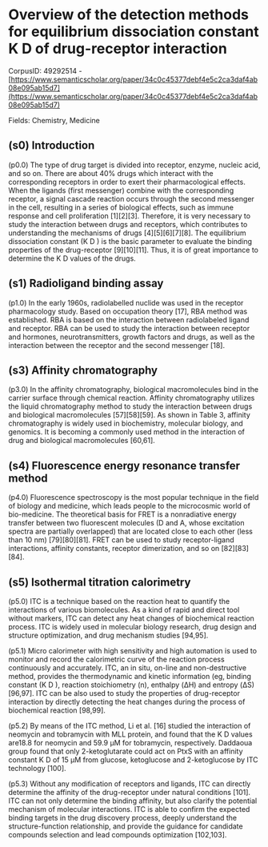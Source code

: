 # Overview of the detection methods for equilibrium dissociation constant K D of drug-receptor interaction

CorpusID: 49292514 - [https://www.semanticscholar.org/paper/34c0c45377debf4e5c2ca3daf4ab08e095ab15d7](https://www.semanticscholar.org/paper/34c0c45377debf4e5c2ca3daf4ab08e095ab15d7)

Fields: Chemistry, Medicine

## (s0) Introduction
(p0.0) The type of drug target is divided into receptor, enzyme, nucleic acid, and so on. There are about 40% drugs which interact with the corresponding receptors in order to exert their pharmacological effects. When the ligands (first messenger) combine with the corresponding receptor, a signal cascade reaction occurs through the second messenger in the cell, resulting in a series of biological effects, such as immune response and cell proliferation [1][2][3]. Therefore, it is very necessary to study the interaction between drugs and receptors, which contributes to understanding the mechanisms of drugs [4][5][6][7][8]. The equilibrium dissociation constant (K D ) is the basic parameter to evaluate the binding properties of the drug-receptor [9][10][11]. Thus, it is of great importance to determine the K D values of the drugs.
## (s1) Radioligand binding assay
(p1.0) In the early 1960s, radiolabelled nuclide was used in the receptor pharmacology study. Based on occupation theory [17], RBA method was established. RBA is based on the interaction between radiolabeled ligand and receptor. RBA can be used to study the interaction between receptor and hormones, neurotransmitters, growth factors and drugs, as well as the interaction between the receptor and the second messenger [18].
## (s3) Affinity chromatography
(p3.0) In the affinity chromatography, biological macromolecules bind in the carrier surface through chemical reaction. Affinity chromatography utilizes the liquid chromatography method to study the interaction between drugs and biological macromolecules [57][58][59]. As shown in Table 3, affinity chromatography is widely used in biochemistry, molecular biology, and genomics. It is becoming a commonly used method in the interaction of drug and biological macromolecules [60,61].
## (s4) Fluorescence energy resonance transfer method
(p4.0) Fluorescence spectroscopy is the most popular technique in the field of biology and medicine, which leads people to the microcosmic world of bio-medicine. The theoretical basis for FRET is a nonradiative energy transfer between two fluorescent molecules (D and A, whose excitation spectra are partially overlapped) that are located close to each other (less than 10 nm) [79][80][81]. FRET can  be used to study receptor-ligand interactions, affinity constants, receptor dimerization, and so on [82][83][84].
## (s5) Isothermal titration calorimetry
(p5.0) ITC is a technique based on the reaction heat to quantify the interactions of various biomolecules. As a kind of rapid and direct tool without markers, ITC can detect any heat changes of biochemical reaction process. ITC is widely used in molecular biology research, drug design and structure optimization, and drug mechanism studies [94,95].

(p5.1) Micro calorimeter with high sensitivity and high automation is used to monitor and record the calorimetric curve of the reaction process continuously and accurately. ITC, an in situ, on-line and non-destructive method, provides the thermodynamic and kinetic information (eg, binding constant (K D ), reaction stoichiometry (n), enthalpy (ΔH) and entropy (ΔS) [96,97]. ITC can be also used to study the properties of drug-receptor interaction by directly detecting the heat changes during the process of biochemical reaction [98,99].

(p5.2) By means of the ITC method, Li et al. [16] studied the interaction of neomycin and tobramycin with MLL protein, and found that the K D values are18.8 for neomycin and 59.9 μM for tobramycin, respectively. Daddaoua group found that only 2-ketoglutarate could act on PtxS with an affinity constant K D of 15 μM from glucose, ketoglucose and 2-ketoglucose by ITC technology [100].

(p5.3) Without any modification of receptors and ligands, ITC can directly determine the affinity of the drug-receptor under natural conditions [101]. ITC can not only determine the binding affinity, but also clarify the potential mechanism of molecular interactions. ITC is able to confirm the expected binding targets in the drug discovery process, deeply understand the structure-function relationship, and provide the guidance for candidate compounds selection and lead compounds optimization [102,103].
